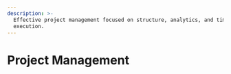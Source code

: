 ```yaml
---
description: >-
  Effective project management focused on structure, analytics, and timely
  execution.
---
```


# Project Management

